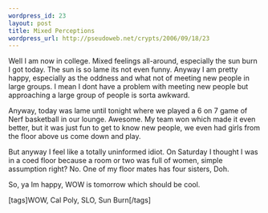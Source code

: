 ```yaml
--- 
wordpress_id: 23
layout: post
title: Mixed Perceptions
wordpress_url: http://pseudoweb.net/crypts/2006/09/18/23
---
```

Well I am now in college. Mixed feelings all-around, especially the sun burn I got today. The sun is so lame its not even funny. Anyway I am pretty happy, especially as the oddness and what not of meeting new people in large groups. I mean I dont have a problem with meeting new people but approaching a large group of people is sorta awkward.

Anyway, today was lame until tonight where we played a 6 on 7 game of Nerf basketball in our lounge. Awesome. My team won which made it even better, but it was just fun to get to know new people, we even had girls from the floor above us come down and play.

But anyway I feel like a totally uninformed idiot. On Saturday I thought I was in a coed floor because a room or two was full of women, simple assumption right? No. One of my floor mates has four sisters, Doh.

So, ya Im happy, WOW is tomorrow which should be cool.

[tags]WOW, Cal Poly, SLO, Sun Burn[/tags]

